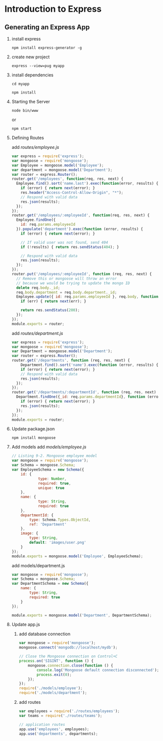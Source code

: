 # Introduction to Express
## Generating an Express App
1. install express
    ```shell
    npm install express-generator -g
    ```
1. create new project
    ```shell
    express --view=pug myapp
    ```
1. install dependencies
    ```shell
    cd myapp
    ```
    ```shell
    npm install
    ```
1. Starting the Server 
    ```shell
    node bin/www 
    ```
    or 
    ```shell
    npm start
    ```

1. Defining Routes
    
    add _routes/employee.js_
    ```javascript
    var express = require('express');
    var mongoose = require('mongoose');
    var Employee = mongoose.model('Employee');
    var department = mongoose.model('Department');
    var router = express.Router();
    router.get('/employees', function(req, res, next) {
      Employee.find().sort('name.last').exec(function(error, results) {
        if (error) { return next(error); }
        res.header("Access-Control-Allow-Origin", "*");
        // Respond with valid data
        res.json(results);
      });
    });
    router.get('/employees/:employeeId', function(req, res, next) {
      Employee.findOne({
        id: req.params.employeeId
      }).populate('department').exec(function (error, results) {
        if (error) { return next(error); }
    
        // If valid user was not found, send 404
        if (!results) { return res.sendStatus(404); }
    
        // Respond with valid data
        res.json(results);
      });
    });
    router.put('/employees/:employeeId', function (req, res, next) {
      // Remove this or mongoose will throw an error
      // because we would be trying to update the mongo ID
      delete req.body._id;
      req.body.department = req.body.department._id;
      Employee.update({ id: req.params.employeeId }, req.body, function (err, numberAffected, response) {
        if (err) { return next(err); }
    
        return res.sendStatus(200);
      });
    });
    module.exports = router;
    ```
    add _routes/department.js_
    ```javascript
    var express = require('express');
    var mongoose = require('mongoose');
    var Department = mongoose.model('Department');
    var router = express.Router();
    router.get('/departments', function (req, res, next) {
        Department.find().sort('name').exec(function (error, results) {
        if (error) { return next(error); }
        // Respond with valid data
        res.json(results);
      });
    });
    router.get('/departments/:departmentId', function (req, res, next) {
      Department.findOne({_id: req.params.departmentId}, function (error, results) {
        if (error) { return next(error); }
        res.json(results);
      });
    });
    module.exports = router;
    ```
        
1. Update package.json
    ```shell
    npm install mongoose
    ```
1. Add models
    add _models/employee.js_
    ```javascript
    // Listing 9-2. Mongoose employee model
    var mongoose = require('mongoose');
    var Schema = mongoose.Schema;
    var EmployeeSchema = new Schema({
        id: {
                type: Number,
                required: true,
                unique: true
        },
        name: {
                type: String,
                required: true
        }, 
        departmentId: {
            type: Schema.Types.ObjectId,
            ref: 'Department'
        },
        image: {
            type: String,
            default: 'images/user.png'
        }
    });
    module.exports = mongoose.model('Employee', EmployeeSchema);
    ```
    add models/department.js
    ```javascript
    var mongoose = require('mongoose');
    var Schema = mongoose.Schema;
    var DepartmentSchema = new Schema({
        name: {
            type: String,
            required: true
        }
    });
    
    module.exports = mongoose.model('Department', DepartmentSchema);
    ```
1. Update app.js
    1. add database connection 
        ```javascript
        var mongoose = require('mongoose');
        mongoose.connect('mongodb://localhost/mydb');
        
        // Close the Mongoose connection on Control+C
        process.on('SIGINT', function () {
            mongoose.connection.close(function () {
                console.log('Mongoose default connection disconnected');
                process.exit(0);
            });
        });
        require('./models/employee');
        require('./models/department');
        ```

    1. add routes
        ```javascript
        var employees = require('./routes/employees');
        var teams = require('./routes/teams');
        
        // application routes
        app.use('employees', employees);
        app.use('departments', departments);
        ```